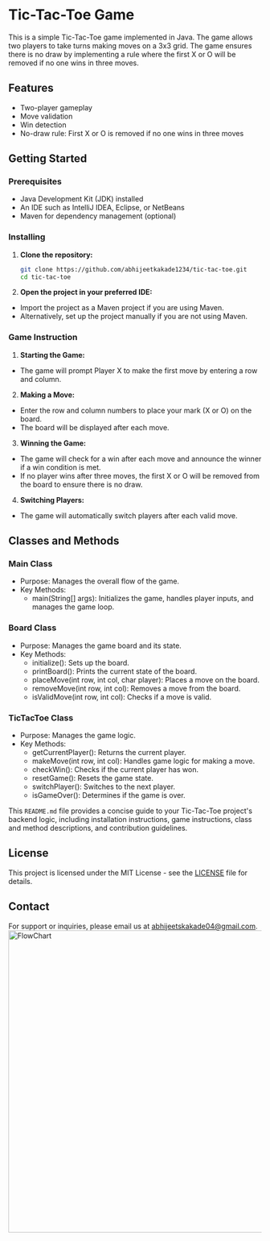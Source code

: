 # Tic-Tac-Toe Game

This is a simple Tic-Tac-Toe game implemented in Java. The game allows two players to take turns making moves on a 3x3 grid. The game ensures there is no draw by implementing a rule where the first X or O will be removed if no one wins in three moves.

## Features

- Two-player gameplay
- Move validation
- Win detection
- No-draw rule: First X or O is removed if no one wins in three moves

## Getting Started

### Prerequisites

- Java Development Kit (JDK) installed
- An IDE such as IntelliJ IDEA, Eclipse, or NetBeans
- Maven for dependency management (optional)

### Installing

1. **Clone the repository:**
   ```bash
   git clone https://github.com/abhijeetkakade1234/tic-tac-toe.git
   cd tic-tac-toe
2. **Open the project in your preferred IDE:**
  - Import the project as a Maven project if you are using Maven.
  - Alternatively, set up the project manually if you are not using Maven.

### Game Instruction
1. **Starting the Game:**
  - The game will prompt Player X to make the first move by entering a row and column.
    
2. **Making a Move:**
  - Enter the row and column numbers to place your mark (X or O) on the board.
  - The board will be displayed after each move.
3. **Winning the Game:**
  - The game will check for a win after each move and announce the winner if a win condition is met.
  -  If no player wins after three moves, the first X or O will be removed from the board to ensure there is no draw.
4. **Switching Players:**
  - The game will automatically switch players after each valid move.

## Classes and Methods
### Main Class
 - Purpose: Manages the overall flow of the game.
 - Key Methods:
     - main(String[] args): Initializes the game, handles player inputs, and manages the game loop.
  
### Board Class
  - Purpose: Manages the game board and its state.
  - Key Methods:
    - initialize(): Sets up the board.
    - printBoard(): Prints the current state of the board.
    - placeMove(int row, int col, char player): Places a move on the board.
    - removeMove(int row, int col): Removes a move from the board.
    - isValidMove(int row, int col): Checks if a move is valid.
   
### TicTacToe Class
  - Purpose: Manages the game logic.
  - Key Methods:
    - getCurrentPlayer(): Returns the current player.
    - makeMove(int row, int col): Handles game logic for making a move.
    - checkWin(): Checks if the current player has won.
    - resetGame(): Resets the game state.
    - switchPlayer(): Switches to the next player.
    - isGameOver(): Determines if the game is over.
 
  
This `README.md` file provides a concise guide to your Tic-Tac-Toe project's backend logic, including installation instructions, game instructions, class and method descriptions, and contribution guidelines.

## License

This project is licensed under the MIT License - see the [LICENSE](LICENSE) file for details.

## Contact

For support or inquiries, please email us at abhijeetskakade04@gmail.com.
<br>
<img src="img/flowchart.png" alt="FlowChart" height="600"/>
